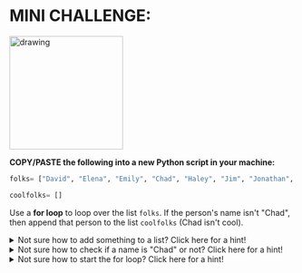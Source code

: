 # MINI CHALLENGE:

<img src="https://memegenerator.net/img/instances/61147620.jpg" alt="drawing" width="200"/>

**COPY/PASTE the following into a new Python script in your machine:**

```python
folks= ["David", "Elena", "Emily", "Chad", "Haley", "Jim", "Jonathan", "Matt", "Mike"]

coolfolks= []
```

Use a **for loop** to loop over the list `folks`. If the person's name isn't "Chad", then append that person to the list `coolfolks` (Chad isn't cool).

<details>
<summary>Not sure how to add something to a list? Click here for a hint!</summary>
<br>
  
```
coolfolks.append(PERSONNAME)
```
</details>

<details>
<summary>Not sure how to check if a name is "Chad" or not? Click here for a hint!</summary>
<br>
  
```
if x != "Chad":
  print("That ain't Chad!")
```
</details>


<details>
<summary>Not sure how to start the for loop? Click here for a hint!</summary>
<br>
  
```
for x in folks:
  print(x)
  # now instead of printing the person's name,
  # check if they are "Chad" and if not,
  # add them to `coolfolks`!
```
</details>
